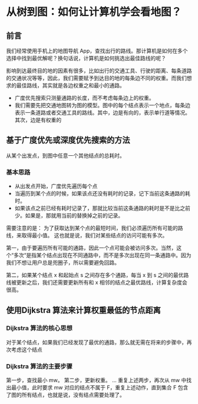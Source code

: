 
# 从树到图：如何让计算机学会看地图？

## 前言

我们经常使用手机上的地图导航 App，查找出行的路线。那计算机是如何在多个选择中找到最优解呢？换句话说，计算机是如何挑选出最佳路线的呢？

影响到达最终目的地的因素有很多，比如出行的交通工具、行驶的距离、每条道路的交通状况等等，因此，我们需要赋予到达目的地的每条边不同的权重。而我们想求的最佳路线，其实就是各边权重之和最小的通路。


- 广度优先搜索只测量通路的长度，而不考虑每条边上的权重。
- 我们需要先把交通地图转为图的模型。图中的每个结点表示一个地点，每条边表示一条道路或者交通工具的路线。其中，边是有向的，表示单行道等情况。其次，边是有权重的


## 基于广度优先或深度优先搜索的方法

从某个出发点，到图中任意一个其他结点的总耗时。

### 基本思路

- 从出发点开始，广度优先遍历每个点
- 当遍历到某个点的时候，如果该点还没有耗时的记录，记下当前这条通路的耗时。
- 如果该点之前已经有耗时记录了，那就比较当前这条通路的耗时是不是比之前少。如果是，那就用当前的替换掉之前的记录。


需要注意的是：
为了获取达到某个点的最短时间，我们必须遍历所有可能的路线，来取得最小值。
这也就是说，我们对某些结点的访问可能有多次。

第一，由于要遍历所有可能的通路，因此一个点可能会被访问多次。当然，这个“多次“是指某个结点出现在不同通路中，而不是多次出现在同一条通路中。因为我们不想让用户总是兜圈子，所以需要避免回路。

第二，如果某个结点 x 和起始点 s 之间存在多个通路，每当 x 到 s 之间的最优路线被更新之后，我们还需要更新所有和 x 相邻的结点之最优路线，计算复杂度会很高。

## 使用Dijkstra 算法来计算权重最低的节点距离

### Dijkstra 算法的核心思想

对于某个结点，如果我们已经发现了最优的通路，那么就无需在将来的步骤中，再次考虑这个结点

### Dijkstra 算法的主要步骤

第一步，查找最小 mw。
第二步，更新权重。
...
重复上述两步，再次从 mw 中找出最小值，此时要求 mw 对应的结点不属于 F，重复上述动作，直到集合 F 包含了图的所有结点，也就是说，没有结点需要处理了。



